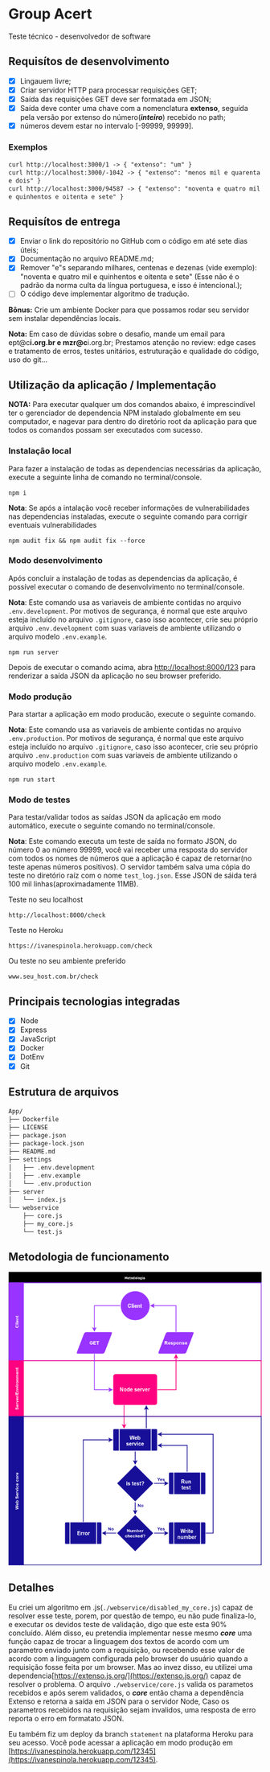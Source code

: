 # Group Acert

Teste técnico - desenvolvedor de software

## Requisítos de desenvolvimento

* [x] Lingauem livre;
* [x] Criar servidor HTTP para processar requisições GET;
* [x] Saída das requisições GET deve ser formatada em JSON;
* [x] Saída deve conter uma chave com a nomenclatura __extenso__, seguída pela versão por extenso do número(***inteiro***) recebido no path;
* [x] números devem estar no intervalo [-99999, 99999].

### Exemplos

    curl http://localhost:3000/1 -> { "extenso": "um" }
    curl http://localhost:3000/-1042 -> { "extenso": "menos mil e quarenta e dois" }
    curl http://localhost:3000/94587 -> { "extenso": "noventa e quatro mil e quinhentos e oitenta e sete" }

## Requisítos de entrega

* [x] Enviar o link do repositório no GitHub com o código em até sete dias úteis;
* [x] Documentação no arquivo README.md;
* [x] Remover "e"s separando milhares, centenas e dezenas (vide exemplo): "noventa e quatro mil e quinhentos e oitenta e sete" (Esse não é o padrão da norma culta da língua portuguesa, e isso é intencional.);
* [ ] O código deve implementar algoritmo de tradução.

__Bônus:__ Crie um ambiente Docker para que possamos rodar seu servidor sem instalar dependências locais.

__Nota:__
Em caso de dúvidas sobre o desafio, mande um email para ept@c******i.org.br e mzr@c******i.org.br;
Prestamos atenção no review: edge cases e tratamento de erros, testes unitários, estruturação e qualidade do código, uso do git...

## Utilização da aplicação / Implementação

__NOTA:__ Para executar qualquer um dos comandos abaixo, é imprescindível ter o gerenciador de dependencia NPM instalado  globalmente em seu computador, e nagevar para dentro do diretório root da aplicação para que todos os comandos possam ser executados com sucesso.

### Instalação local

Para fazer a instalação de todas as dependencias necessárias da aplicação, execute a seguinte linha de comando no terminal/console.

    npm i 

__Nota__: Se após a intalação você receber informações de vulnerabilidades nas dependencias instaladas, execute o seguinte comando para corrigir eventuais vulnerabilidades

    npm audit fix && npm audit fix --force

### Modo desenvolvimento

Após concluir a instalação de todas as dependencias da aplicação, é possível executar o comando de desenvolvimento no terminal/console.

__Nota__: Este comando usa as variaveis de ambiente contidas no arquivo `.env.development`. Por motivos de segurança, é normal que este arquivo esteja incluído no arquivo `.gitignore`, caso isso acontecer, crie seu próprio arquivo `.env.development` com suas variaveis de ambiente utilizando o arquivo modelo `.env.example`.

    npm run server

Depois de executar o comando acima, abra [http://localhost:8000/123](http://localhost:8000/123) para renderizar a saída JSON da aplicação no seu browser preferido.

### Modo produção

Para startar a aplicação em modo producão, execute o seguinte comando.

__Nota__: Este comando usa as variaveis de ambiente contidas no arquivo `.env.production`. Por motivos de segurança, é normal que este arquivo esteja incluído no arquivo `.gitignore`, caso isso acontecer, crie seu próprio arquivo `.env.production` com suas variaveis de ambiente utilizando o arquivo modelo `.env.example`.

    npm run start

### Modo de testes

Para testar/validar todos as saídas JSON da aplicação em modo automático, execute o seguinte comando no terminal/console.

__Nota__: Este comando executa um teste de saída no formato JSON, do número 0 ao número 99999, você vai receber uma resposta do servidor com todos os nomes de números que a aplicação é capaz de retornar(no teste apenas números positivos). O servidor também salva uma cópia do teste no diretório raíz com o nome `test_log.json`. Esse JSON de sáida terá 100 mil linhas(aproximadamente 11MB).

Teste no seu localhost

    http://localhost:8000/check

Teste no Heroku

    https://ivanespinola.herokuapp.com/check

Ou teste no seu ambiente preferido

    www.seu_host.com.br/check

## Principais tecnologias integradas

* [x] Node
* [x] Express
* [x] JavaScript
* [x] Docker
* [x] DotEnv
* [x] Git

## Estrutura de arquivos

    App/
    ├── Dockerfile
    ├── LICENSE
    ├── package.json
    ├── package-lock.json
    ├── README.md
    ├── settings
    │   ├── .env.development
    │   ├── .env.example
    │   └── .env.production
    ├── server
    │   └── index.js
    └── webservice
        ├── core.js
        ├── my_core.js
        └── test.js

## Metodologia de funcionamento

![metodologia](./metodologia.png)

## Detalhes

Eu criei um algoritmo em .js(`./webservice/disabled_my_core.js`) capaz de resolver esse teste, porem, por questão de tempo, eu não pude finaliza-lo, e executar os devidos teste de validação, digo que este esta 90% concluído. Além disso, eu pretendia implementar nesse mesmo ***core*** uma função capaz de trocar a linguagem dos textos de acordo com um parametro enviado junto com a requisição, ou recebendo esse valor de acordo com a linguagem configurada pelo browser do usuário quando a requisição fosse feita por um browser. Mas ao invez disso, eu utilizei uma dependencia[https://extenso.js.org/](https://extenso.js.org/) capaz de resolver o problema. O arquivo `./webservice/core.js` valida os parametos recebidos e após serem validados, o ***core*** então chama a dependência Extenso e retorna a saída em JSON para o servidor Node, Caso os parametros recebidos na requisição sejam invalidos, uma resposta de erro reporta o erro em formatato JSON.

Eu também fiz um deploy da branch `statement` na plataforma Heroku para seu acesso. Você pode acessar a aplicação em modo produção em
[https://ivanespinola.herokuapp.com/12345](https://ivanespinola.herokuapp.com/12345).
